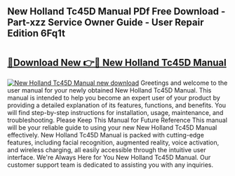 ## New Holland Tc45D Manual PDf Free Download - Part-xzz Service Owner Guide - User Repair Edition 6Fq1t

# <h2><a href="http://bc86899.oget.top/?id=New+Holland+Tc45D+Manual">🔗Download New 👉🔴 New Holland Tc45D Manual</a></h2>

[![New Holland Tc45D Manual new download](https://i.imgur.com/5g1atiW.png)](http://bc86899.oget.top/?id=New+Holland+Tc45D+Manual)
Greetings and welcome to the user manual for your newly obtained New Holland Tc45D Manual. This manual is intended to help you become an expert user of your product by providing a detailed explanation of its features, functions, and benefits. You will find step-by-step instructions for installation, usage, maintenance, and troubleshooting. Please Keep This Manual for Future Reference This manual will be your reliable guide to using your new New Holland Tc45D Manual effectively. New Holland Tc45D Manual is packed with cutting-edge features, including facial recognition, augmented reality, voice activation, and wireless charging, all easily accessible through the intuitive user interface. We're Always Here for You New Holland Tc45D Manual. Our customer support team is dedicated to assisting you with any inquiries.

